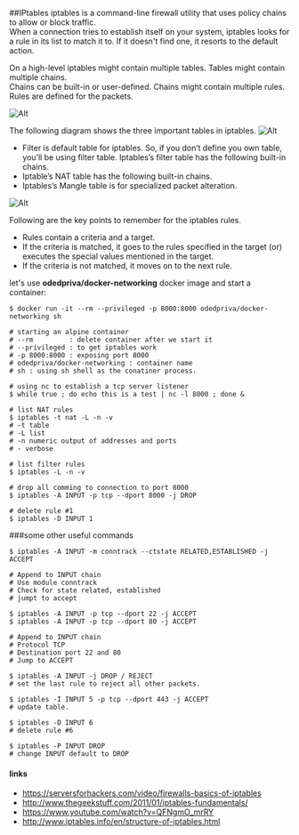 ##IPtables
iptables is a command-line firewall utility that uses policy chains to allow or block traffic.  
When a connection tries to establish itself on your system, iptables looks for a rule in its list to match it to. 
If it doesn't find one, it resorts to the default action.

On a high-level iptables might contain multiple tables. Tables might contain multiple chains.  
Chains can be built-in or user-defined. Chains might contain multiple rules. Rules are defined for the packets.

![Alt](http://www.thegeekstuff.com/wp-content/uploads/2011/01/iptables-table-chain-rule-structure.png "iptables-table-chain-rule-structure")


The following diagram shows the three important tables in iptables.
![Alt](http://www.thegeekstuff.com/wp-content/uploads/2011/01/iptables-filter-nat-mangle-tables.png "iptables-filter-nat-mangle-tables")

* Filter is default table for iptables. So, if you don’t define you own table, you’ll be using filter table. 
  Iptables’s filter table has the following built-in chains.
* Iptable’s NAT table has the following built-in chains.
* Iptables’s Mangle table is for specialized packet alteration.


![Alt](https://i.stack.imgur.com/4wdkF.png "Routing 101")


Following are the key points to remember for the iptables rules.

* Rules contain a criteria and a target.
* If the criteria is matched, it goes to the rules specified in the target (or) executes the special values mentioned in the target.
* If the criteria is not matched, it moves on to the next rule.


let's use **odedpriva/docker-networking** docker image and start a container: 

~~~
$ docker run -it --rm --privileged -p 8000:8000 odedpriva/docker-networking sh
 
# starting an alpine container
# --rm         : delete container after we start it
# --privileged : to get iptables work
# -p 8000:8000 : exposing port 8000 
# odedpriva/docker-networking : container name
# sh : using sh shell as the conatiner process.
~~~

~~~
# using nc to establish a tcp server listener
$ while true ; do echo this is a test | nc -l 8000 ; done &
~~~

~~~
# list NAT rules
$ iptables -t nat -L -n -v
# -t table
# -L list 
# -n numeric output of addresses and ports
# - verbose
~~~

~~~
# list filter rules
$ iptables -L -n -v
~~~

~~~
# drop all comming to connection to port 8000
$ iptables -A INPUT -p tcp --dport 8000 -j DROP
~~~

~~~
# delete rule #1
$ iptables -D INPUT 1
~~~

  
###some other useful commands  
~~~    
$ iptables -A INPUT -m conntrack --ctstate RELATED,ESTABLISHED -j ACCEPT
 
# Append to INPUT chain
# Use module conntrack
# Check for state related, established
# jumpt to accept
~~~
~~~
$ iptables -A INPUT -p tcp --dport 22 -j ACCEPT
$ iptables -A INPUT -p tcp --dport 80 -j ACCEPT
 
# Append to INPUT chain
# Protocol TCP
# Destination port 22 and 80
# Jump to ACCEPT
~~~
~~~
$ iptables -A INPUT -j DROP / REJECT
# set the last rule to reject all other packets.
 
$ iptables -I INPUT 5 -p tcp --dport 443 -j ACCEPT
# update table.
 
$ iptables -D INPUT 6
# delete rule #6
  
$ iptables -P INPUT DROP
# change INPUT default to DROP
~~~ 

#### links 
* https://serversforhackers.com/video/firewalls-basics-of-iptables
* http://www.thegeekstuff.com/2011/01/iptables-fundamentals/
* https://www.youtube.com/watch?v=QFNgmO_mrRY
* http://www.iptables.info/en/structure-of-iptables.html
